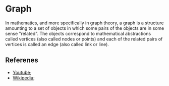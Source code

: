 # Graph

In mathematics, and more specifically in graph theory, a graph is a structure amounting to a set of objects in which some pairs of the objects are in some sense "related". The objects correspond to mathematical abstractions called vertices (also called nodes or points) and each of the related pairs of vertices is called an edge (also called link or line).

## Referenes

- [Youtube](https://www.youtube.com/watch?v=s-CYnVz-uh4);
- [Wikipedia](https://en.wikipedia.org/wiki/Graph_(discrete_mathematics));